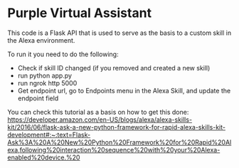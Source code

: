 # Purple Virtual Assistant

This code is a Flask API that is used to serve as the basis to a custom skill in the Alexa environment.

To run it you need to do the following:
- Check if skill ID changed (if you removed and created a new skill)
- run python app.py
- run ngrok http 5000
- Get endpoint url, go to Endpoints menu in the Alexa Skill, and update the endpoint field

You can check this tutorial as a basis on how to get this done: 
https://developer.amazon.com/en-US/blogs/alexa/alexa-skills-kit/2016/06/flask-ask-a-new-python-framework-for-rapid-alexa-skills-kit-development#:~:text=Flask-Ask%3A%20A%20New%20Python%20Framework%20for%20Rapid%20Alexa,following%20interaction%20sequence%20with%20your%20Alexa-enabled%20device.%20